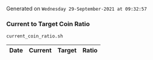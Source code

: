 Generated on `Wednesday 29-September-2021 at 09:32:57`

### Current to Target Coin Ratio
`current_coin_ratio.sh`

Date|Current|Target|Ratio
---|---|---|---
